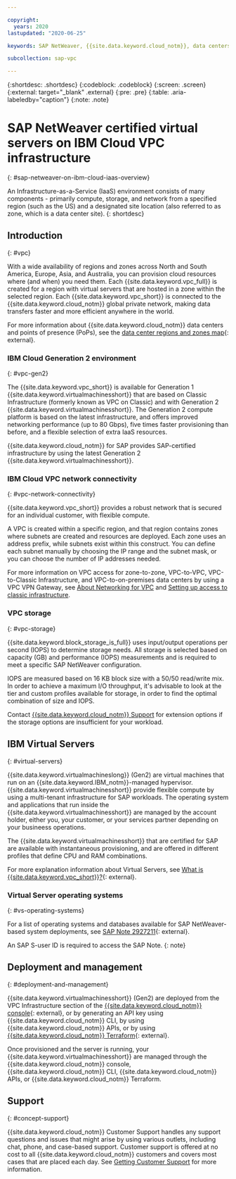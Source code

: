 ```yaml
---

copyright:
  years: 2020
lastupdated: "2020-06-25"

keywords: SAP NetWeaver, {{site.data.keyword.cloud_notm}}, data centers, {{site.data.keyword.baremetal_short}}, deployment, VLANs, SAP Certified, database

subcollection: sap-vpc

---
```


{:shortdesc: .shortdesc}
{:codeblock: .codeblock}
{:screen: .screen}
{:external: target="_blank" .external}
{:pre: .pre}
{:table: .aria-labeledby="caption"}
{:note: .note}

# SAP NetWeaver certified virtual servers on IBM Cloud VPC infrastructure
{: #sap-netweaver-on-ibm-cloud-iaas-overview}

An Infrastructure-as-a-Service (IaaS) environment consists of many components - primarily compute, storage, and network from a specified region (such as the US) and a designated site location (also referred to as zone, which is a data center site).
{: shortdesc}


## Introduction
{: #vpc}

With a wide availability of regions and zones across North and South America, Europe, Asia, and Australia, you can provision cloud resources where (and when) you need them. Each {{site.data.keyword.vpc_full}} is created for a region with virtual servers that are hosted in a zone within the selected region. Each {{site.data.keyword.vpc_short}} is connected to the {{site.data.keyword.cloud_notm}} global private network, making data transfers faster and more efficient anywhere in the world.

For more information about {{site.data.keyword.cloud_notm}} data centers and points of presence (PoPs), see the [data center regions and zones map](https://www.ibm.com/cloud/data-centers/#datacentermap){: external}.

### IBM Cloud Generation 2 environment
{: #vpc-gen2}

The {{site.data.keyword.vpc_short}} is available for Generation 1 {{site.data.keyword.virtualmachinesshort}} that are based on Classic Infrastructure (formerly known as VPC on Classic) and with Generation 2 {{site.data.keyword.virtualmachinesshort}}. The Generation 2 compute platform is based on the latest infrastructure, and offers improved networking performance (up to 80 Gbps), five times faster provisioning than before, and a flexible selection of extra IaaS resources.

{{site.data.keyword.cloud_notm}} for SAP provides SAP-certified infrastructure by using the latest Generation 2 {{site.data.keyword.virtualmachinesshort}}.

### IBM Cloud VPC network connectivity
{: #vpc-network-connectivity}

{{site.data.keyword.vpc_short}} provides a robust network that is secured for an individual customer, with flexible compute.

A VPC is created within a specific region, and that region contains zones where subnets are created and resources are deployed. Each zone uses an address prefix, while subnets exist within this construct. You can define each subnet manually by choosing the IP range and the subnet mask, or you can choose the number of IP addresses needed.

For more information on VPC access for zone-to-zone, VPC-to-VPC, VPC-to-Classic Infrastructure, and VPC-to-on-premises data centers by using a VPC VPN Gateway, see [About Networking for VPC](/docs/vpc?topic=vpc-about-networking-for-vpc) and [Setting up access to classic infrastructure](/docs/vpc?topic=vpc-setting-up-access-to-classic-infrastructure).


### VPC storage
{: #vpc-storage}

{{site.data.keyword.block_storage_is_full}} uses input/output operations per second (IOPS) to determine storage needs. All storage is selected based on capacity (GB) and performance (IOPS) measurements and is required to meet a specific SAP NetWeaver configuration.

IOPS are measured based on 16 KB block size with a 50/50 read/write mix. In order to achieve a maximum I/O throughput, it's advisable to look at the tier and custom profiles available for storage, in order to find the optimal combination of size and IOPS.

Contact [{{site.data.keyword.cloud_notm}} Support](/docs/get-support?topic=get-support-getting-customer-support#getting-customer-support) for extension options if the storage options are insufficient for your workload.


## IBM Virtual Servers
{: #virtual-servers}

{{site.data.keyword.virtualmachineslong}} (Gen2) are virtual machines that run on an {{site.data.keyword.IBM_notm}}-managed hypervisor. {{site.data.keyword.virtualmachinesshort}} provide flexible compute by using a multi-tenant infrastructure for SAP workloads. The operating system and applications that run inside the {{site.data.keyword.virtualmachinesshort}} are managed by the account holder, either you, your customer, or your services partner depending on your busineess operations.

The {{site.data.keyword.virtualmachinesshort}} that are certified for SAP are available with instantaneous provisioning, and are offered in different profiles that define CPU and RAM combinations.

For more explanation information about Virtual Servers, see [What is {{site.data.keyword.vpc_short}}?](https://www.ibm.com/cloud/learn/vpc){: external}.

### Virtual Server operating systems
{: #vs-operating-systems}

For a list of operating systems and databases available for SAP NetWeaver-based system deployments, see [SAP Note 2927211](https://launchpad.support.sap.com/#/notes/2927211){: external}.

  An SAP S-user ID is required to access the SAP Note.
  {: note}

## Deployment and management
{: #deployment-and-management}

{{site.data.keyword.virtualmachinesshort}} (Gen2) are deployed from the VPC Infrastructure section of the [{{site.data.keyword.cloud_notm}} console](https://cloud.ibm.com/login){: external}, or by generating an API key using {{site.data.keyword.cloud_notm}} CLI, by using {{site.data.keyword.cloud_notm}} APIs, or by using [{{site.data.keyword.cloud_notm}} Terraform](https://ibm-cloud.github.io/tf-ibm-docs/index.html){: external}.

Once provisioned and the server is running, your {{site.data.keyword.virtualmachinesshort}} are managed through the {{site.data.keyword.cloud_notm}} console, {{site.data.keyword.cloud_notm}} CLI, {{site.data.keyword.cloud_notm}} APIs, or {{site.data.keyword.cloud_notm}} Terraform.

## Support
{: #concept-support}

{{site.data.keyword.cloud_notm}} Customer Support handles any support questions and issues that might arise by using various outlets, including chat, phone, and case-based support. Customer support is offered at no cost to all {{site.data.keyword.cloud_notm}} customers and covers most cases that are placed each day. See [Getting Customer Support](/docs/get-support?topic=get-support-getting-customer-support#getting-customer-support) for more information.
